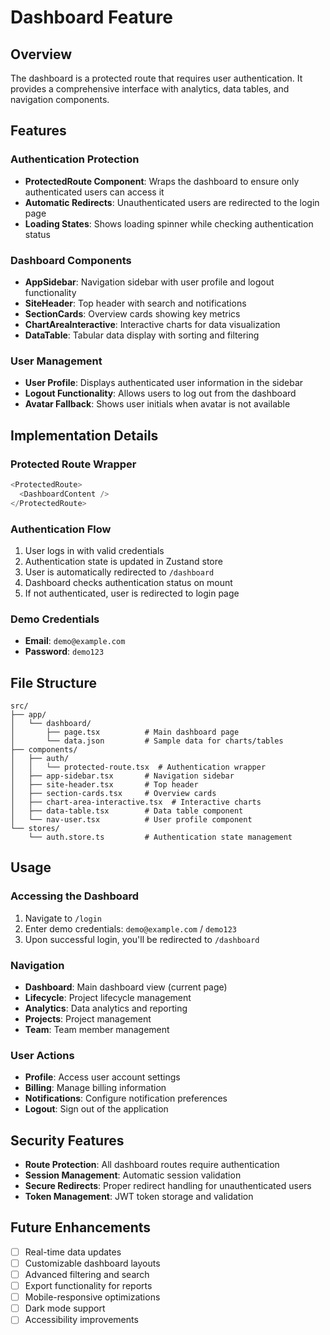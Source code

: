 # Dashboard Feature

## Overview

The dashboard is a protected route that requires user authentication. It provides a comprehensive interface with analytics, data tables, and navigation components.

## Features

### Authentication Protection
- **ProtectedRoute Component**: Wraps the dashboard to ensure only authenticated users can access it
- **Automatic Redirects**: Unauthenticated users are redirected to the login page
- **Loading States**: Shows loading spinner while checking authentication status

### Dashboard Components
- **AppSidebar**: Navigation sidebar with user profile and logout functionality
- **SiteHeader**: Top header with search and notifications
- **SectionCards**: Overview cards showing key metrics
- **ChartAreaInteractive**: Interactive charts for data visualization
- **DataTable**: Tabular data display with sorting and filtering

### User Management
- **User Profile**: Displays authenticated user information in the sidebar
- **Logout Functionality**: Allows users to log out from the dashboard
- **Avatar Fallback**: Shows user initials when avatar is not available

## Implementation Details

### Protected Route Wrapper
```typescript
<ProtectedRoute>
  <DashboardContent />
</ProtectedRoute>
```

### Authentication Flow
1. User logs in with valid credentials
2. Authentication state is updated in Zustand store
3. User is automatically redirected to `/dashboard`
4. Dashboard checks authentication status on mount
5. If not authenticated, user is redirected to login page

### Demo Credentials
- **Email**: `demo@example.com`
- **Password**: `demo123`

## File Structure

```
src/
├── app/
│   └── dashboard/
│       ├── page.tsx          # Main dashboard page
│       └── data.json         # Sample data for charts/tables
├── components/
│   ├── auth/
│   │   └── protected-route.tsx  # Authentication wrapper
│   ├── app-sidebar.tsx       # Navigation sidebar
│   ├── site-header.tsx       # Top header
│   ├── section-cards.tsx     # Overview cards
│   ├── chart-area-interactive.tsx  # Interactive charts
│   ├── data-table.tsx        # Data table component
│   └── nav-user.tsx          # User profile component
└── stores/
    └── auth.store.ts         # Authentication state management
```

## Usage

### Accessing the Dashboard
1. Navigate to `/login`
2. Enter demo credentials: `demo@example.com` / `demo123`
3. Upon successful login, you'll be redirected to `/dashboard`

### Navigation
- **Dashboard**: Main dashboard view (current page)
- **Lifecycle**: Project lifecycle management
- **Analytics**: Data analytics and reporting
- **Projects**: Project management
- **Team**: Team member management

### User Actions
- **Profile**: Access user account settings
- **Billing**: Manage billing information
- **Notifications**: Configure notification preferences
- **Logout**: Sign out of the application

## Security Features

- **Route Protection**: All dashboard routes require authentication
- **Session Management**: Automatic session validation
- **Secure Redirects**: Proper redirect handling for unauthenticated users
- **Token Management**: JWT token storage and validation

## Future Enhancements

- [ ] Real-time data updates
- [ ] Customizable dashboard layouts
- [ ] Advanced filtering and search
- [ ] Export functionality for reports
- [ ] Mobile-responsive optimizations
- [ ] Dark mode support
- [ ] Accessibility improvements
